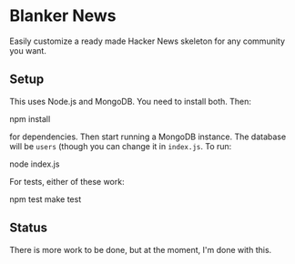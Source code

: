 # Blanker News

Easily customize a ready made Hacker News skeleton for any community you want.

## Setup

This uses Node.js and MongoDB. You need to install both. Then:

  npm install

for dependencies. Then start running a MongoDB instance. The database will be `users` (though you can change it in `index.js`. To run:

  node index.js

For tests, either of these work:
 
  npm test
  make test

## Status

There is more work to be done, but at the moment, I'm done with this.
